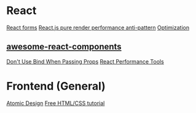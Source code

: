 # React
<a href="http://lorenstewart.me/2016/10/31/react-js-forms-controlled-components/">React forms</a>
<a href="https://medium.com/@esamatti/react-js-pure-render-performance-anti-pattern-fb88c101332f">React.js pure render performance anti-pattern</a>
<a href="https://medium.com/@paularmstrong/twitter-lite-and-high-performance-react-progressive-web-apps-at-scale-d28a00e780a3">Optimization</a>
## <a href="https://github.com/brillout/awesome-react-components">awesome-react-components</a>
<a href="https://daveceddia.com/avoid-bind-when-passing-props/">Don't Use Bind When Passing Props</a>
<a href="https://facebook.github.io/react/docs/perf.html">React Performance Tools</a>



# Frontend (General)
<a href="http://bradfrost.com/blog/post/atomic-web-design/">Atomic Design</a>
<a href="http://marksheet.io/css-font-family.html">Free HTML/CSS tutorial</a>
